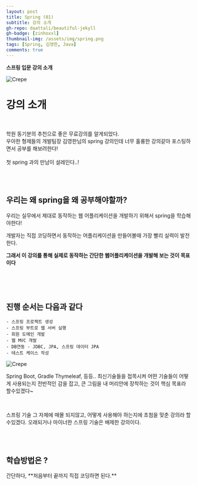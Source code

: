 ```yaml
---
layout: post
title: Spring (01)
subtitle: 강의 소개
gh-repo: daattali/beautiful-jekyll
gh-badge: [zinhoxxl]
thumbnail-img: /assets/img/spring.png
tags: [Spring, 김영한, Java]
comments: true
---
```


**스프링 입문 강의 소개**


![Crepe](https://media.vlpt.us/images/zinhoxxl/post/6e10485f-051f-4473-808d-bb673d7825a8/spring.png)

<p></p>


# 강의 소개 #

<BR>

학원 동기분의 추천으로 좋은 무료강의를 알게되었다.<br>
우아한 형제들의 개발팀장 김영한님의 spring 강의인데 너무 훌륭한 강의같아 포스팅하면서 공부를 해보려한다!
<br>
<br>
첫 spring 과의 만남이 설레인다..!

<br>

<br>


<h2>우리는 왜 spring을 왜 공부해야할까?</h2>

우리는 실무에서 제대로 동작하는 웹 어플리케이션을 개발하기 위해서 spring을 학습해야한다!<br>

개발자는 직접 코딩하면서 동작하는 어플리케이션을 만들어볼때 가장 빨리 실력이 발전한다.<br>

**그래서 이 강의를 통해 실제로 동작하는 간단한 웹어플리케이션을 개발해 보는 것이 목표이다**

<br>

<br>

<br>

<h2>진행 순서는 다음과 같다</h2>

~~~
- 스프링 프로젝트 생성
- 스프링 부트로 웹 서버 실행
- 회원 도메인 개발
- 웹 MVC 개발
- DB연동 - JDBC, JPA, 스프링 데이터 JPA
- 테스트 케이스 작성
~~~

![Crepe](https://media.vlpt.us/images/zinhoxxl/post/dd3c77a6-6dc3-4f49-b704-a902956f6ead/springTec.png)

Spring Boot, Gradle Thymeleaf, 등등.. 최신기술들을 접목시켜 어떤 기술들이 어떻게 사용되는지 전반적인 감을 잡고, 
큰 그림을 내 머리안에 장착하는 것이 핵심 목표라 할수있겠다~

<br>

스프링 기술 그 자체에 매몰 되지않고, 어떻게 사용해야 하는지에 초첨을 맞춘 강의라 할수있겠다. 
오래되거나 마이너한 스프링 기술은 배제한 강의이다.

<br>

<br>

<h2>학습방법은 ?</h2>
간단하다,
**처음부터 끝까지 직접 코딩하면 된다.**

<br>

<br>

<br>